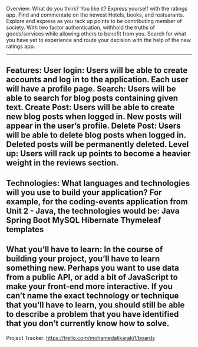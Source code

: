 Overview: What do you think? You like it? Express yourself with the ratings app. Find and commentate on the newest Hotels, books, and  restuarants. Explore and express as you rack up points to be contributing member of society. With two factor authentication, withhold the truths of goods/services while allowing others to benefit from you. Search for what you have yet to experience and route your decision with the help of the new ratings app.

-----------------------------------------------------------
Features: 
User login: Users will be able to create accounts and log in to the application. Each user will have a profile page.
Search: Users will be able to search for blog posts containing given text.
Create Post: Users will be able to create new blog posts when logged in. New posts will appear in the user’s profile.
Delete Post: Users will be able to delete blog posts when logged in. Deleted posts will be permanently deleted.
Level up: Users will rack up points to become a heavier weight in the reviews section.
-----------------------------------------------------------
Technologies: What languages and technologies will you use to build your application? For example, for the coding-events application from Unit 2 - Java, the technologies would be:
Java
Spring Boot
MySQL
Hibernate
Thymeleaf templates
-----------------------------------------------------------
What you’ll have to learn: In the course of building your project, you’ll have to learn something new. Perhaps you want to use data from a public API, or add a bit of JavaScript to make your front-end more interactive. If you can’t name the exact technology or technique that you’ll have to learn, you should still be able to describe a problem that you have identified that you don’t currently know how to solve.
-----------------------------------------------------------
Project Tracker: https://trello.com/mohamedalikaraki1/boards